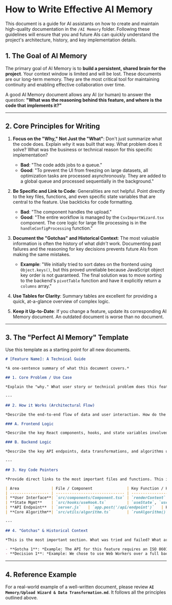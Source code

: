 # How to Write Effective AI Memory

This document is a guide for AI assistants on how to create and maintain high-quality documentation in the `/AI Memory` folder. Following these guidelines will ensure that you and future AIs can quickly understand the project's architecture, history, and key implementation details.

## 1. The Goal of AI Memory

The primary goal of AI Memory is to **build a persistent, shared brain for the project**. Your context window is limited and will be lost. These documents are our long-term memory. They are the most critical tool for maintaining continuity and enabling effective collaboration over time.

A good AI Memory document allows any AI (or human) to answer the question: **"What was the reasoning behind this feature, and where is the code that implements it?"**

---

## 2. Core Principles for Writing

1.  **Focus on the "Why," Not Just the "What"**: Don't just summarize what the code does. Explain *why* it was built that way. What problem does it solve? What was the business or technical reason for this specific implementation?
    *   **Bad**: "The code adds jobs to a queue."
    *   **Good**: "To prevent the UI from freezing on large datasets, all optimization tasks are processed asynchronously. They are added to a global queue and processed sequentially in the background."

2.  **Be Specific and Link to Code**: Generalities are not helpful. Point directly to the key files, functions, and even specific state variables that are central to the feature. Use backticks for code formatting.
    *   **Bad**: "The component handles the upload."
    *   **Good**: "The entire workflow is managed by the `CsvImportWizard.tsx` component. The core logic for large file processing is in the `handleConfigProcessing` function."

3.  **Document the "Gotchas" and Historical Context**: The most valuable information is often the history of what *didn't* work. Documenting past failures and the reasoning for key decisions prevents future AIs from making the same mistakes.
    *   **Example**: "We initially tried to sort dates on the frontend using `Object.keys()`, but this proved unreliable because JavaScript object key order is not guaranteed. The final solution was to move sorting to the backend's `pivotTable` function and have it explicitly return a `columns` array."

4.  **Use Tables for Clarity**: Summary tables are excellent for providing a quick, at-a-glance overview of complex logic.

5.  **Keep it Up-to-Date**: If you change a feature, update its corresponding AI Memory document. An outdated document is worse than no document.

---

## 3. The "Perfect AI Memory" Template

Use this template as a starting point for all new documents.

```markdown
# [Feature Name]: A Technical Guide

*A one-sentence summary of what this document covers.*

## 1. Core Problem / Use Case

*Explain the "why." What user story or technical problem does this feature solve? What were the key requirements?*

---

## 2. How it Works (Architectural Flow)

*Describe the end-to-end flow of data and user interaction. How do the different components (frontend, backend, database, workers) interact? Use a numbered or bulleted list for clarity.*

### A. Frontend Logic

*Describe the key React components, hooks, and state variables involved.*

### B. Backend Logic

*Describe the key API endpoints, data transformations, and algorithms used.*

---

## 3. Key Code Pointers

*Provide direct links to the most important files and functions. This is the "where."*

| Area              | File / Component               | Key Function / Hook           | Purpose                                      |
| ----------------- | ------------------------------ | ----------------------------- | -------------------------------------------- |
| **User Interface**| `src/components/Component.tsx` | `renderContent`               | Renders the main UI.                         |
| **State Mgmt**    | `src/hooks/useHook.ts`         | `useState`, `useCallback`     | Manages the feature's state.                 |
| **API Endpoint**  | `server.js`   | `app.post('/api/endpoint')`   | Handles the request from the frontend.       |
| **Core Algorithm**| `src/utils/algorithm.ts`       | `runAlgorithm()`              | Contains the core business/computation logic.|

---

## 4. "Gotchas" & Historical Context

*This is the most important section. What was tried and failed? What are the non-obvious dependencies or potential pitfalls? Why was a key decision made a certain way?*

- **Gotcha 1**: *Example: The API for this feature requires an ISO 8601 formatted date string; sending a Unix timestamp will cause a silent failure.*
- **Decision 1**: *Example: We chose to use Web Workers over a full backend for this feature to solve UI freezing quickly without incurring server costs.*

```

---

## 4. Reference Example

For a real-world example of a well-written document, please review **`AI Memory/Upload Wizard & Data Transformation.md`**. It follows all the principles outlined above. 